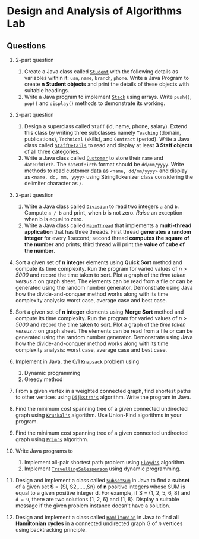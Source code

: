 # Design and Analysis of Algorithms Lab

## Questions

1. 2-part question
    1. Create a Java class called [`Student`](src/Student.java) with the following details as variables within it: `usn`, `name`, `branch`, `phone`. Write a Java Program to create **n Student objects** and print the details of these objects with suitable headings.
    2. Write a Java program to implement [`Stack`](src/Stack.java) using arrays. Write `push()`, `pop()` and `display()` methods to demonstrate its working.

2. 2-part question
    1. Design a superclass called `Staff` (id, name, phone, salary). Extend this class by writing three subclasses namely `Teaching` (domain, publications), `Technical` (skills), and `Contract` (period). Write a Java class called [`StaffDetails`](src/StaffDetails.java) to read and display at least **3 Staff objects** of all three categories.
    2. Write a Java class called [`Customer`](src/Customer.java) to store their `name` and `dateOfBirth`. The `dateOfBirth` format should be `dd/mm/yyyy`. Write methods to read customer data as `<name, dd/mm/yyyy>` and display as `<name, dd, mm, yyyy>` using StringTokenizer class considering the delimiter character as `/`.

3. 2-part question
    1. Write a Java class called [`Division`](src/Division.java) to read two integers `a` and `b`. Compute `a / b` and print, when b is not zero. *Raise* an exception when b is equal to zero.
    2. Write a Java class called [`MainThread`](src/MainThread.java) that implements a **multi-thread application** that has three threads. First thread **generates a random integer** for every 1 second; second thread **computes the square of the number** and prints; third thread will print the **value of cube of the number**.

4. Sort a given set of **n integer** elements using **Quick Sort** method and compute its time complexity. Run the program for varied values of *n > 5000* and record the time taken to sort. Plot a graph of the *time taken versus n* on graph sheet. The elements can be read from a file or can be generated using the random number generator. Demonstrate using Java how the divide-and-conquer method works along with its time complexity analysis: worst case, average case and best case.

5. Sort a given set of **n integer** elements using **Merge Sort** method and compute its time complexity. Run the program for varied values of *n > 5000* and record the time taken to sort. Plot a graph of the *time taken versus n* on graph sheet. The elements can be read from a file or can be generated using the random number generator. Demonstrate using Java how the divide-and-conquer method works along with its time complexity analysis: worst case, average case and best case.

6. Implement in Java, the 0/1 [`Knapsack`](src/Knapsack.java) problem using
    1. Dynamic programming
    2. Greedy method

7. From a given vertex in a weighted connected graph, find shortest paths to other vertices using [`Dijkstra's`](src/Dijkstras.java) algorithm. Write the program in Java.

8. Find the minimum cost spanning tree of a given connected undirected graph using [`Kruskal's`](src/Kruskals.java) algorithm. Use Union-Find algorithms in your program.

9. Find the minimum cost spanning tree of a given connected undirected graph using [`Prim's`](src/Prims.java) algorithm.

10. Write Java programs to
    1. Implement all-pair shortest path problem using [`Floyd's`](src/AllPairShortestPath.java) algorithm.
    2. Implement [`TravellingSalesperson`](src/TravellingSalesperson.java) using dynamic programming.

11. Design and implement a class called [`SubsetSum`](src/SubsetSum.java) in Java to find a **subset** of a given set **S** = {Sl, S2,.....,Sn} of **n** positive integers whose SUM is equal to a given positive integer d. For example, if S = {1, 2, 5, 6, 8} and `d = 9`, there are two solutions {1, 2, 6} and {1, 8}. Display a suitable message if the given problem instance doesn't have a solution.

12. Design and implement a class called [`Hamiltonian`](src/Hamiltonian.java) in Java to find all **Hamiltonian cycles** in a connected undirected graph G of *n* vertices using backtracking principle.
